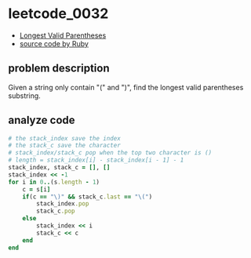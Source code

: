 # leetcode_0032

- [Longest Valid Parentheses](https://leetcode.com/problems/longest-valid-parentheses/)
- [source code by Ruby](leetcode_0032.rb)

## problem description

Given a string only contain "(" and ")", find the longest valid parentheses substring.

## analyze code

```ruby
# the stack_index save the index
# the stack_c save the character
# stack_index/stack_c pop when the top two character is ()
# length = stack_index[i] - stack_index[i - 1] - 1
stack_index, stack_c = [], []
stack_index << -1
for i in 0..(s.length - 1)
    c = s[i]
    if(c == "\)" && stack_c.last == "\(")
        stack_index.pop
        stack_c.pop
    else
        stack_index << i
        stack_c << c
    end
end
```
